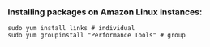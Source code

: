 ### Installing packages on Amazon Linux instances:
```shell
sudo yum install links # individual 
sudo yum groupinstall "Performance Tools" # group

```

